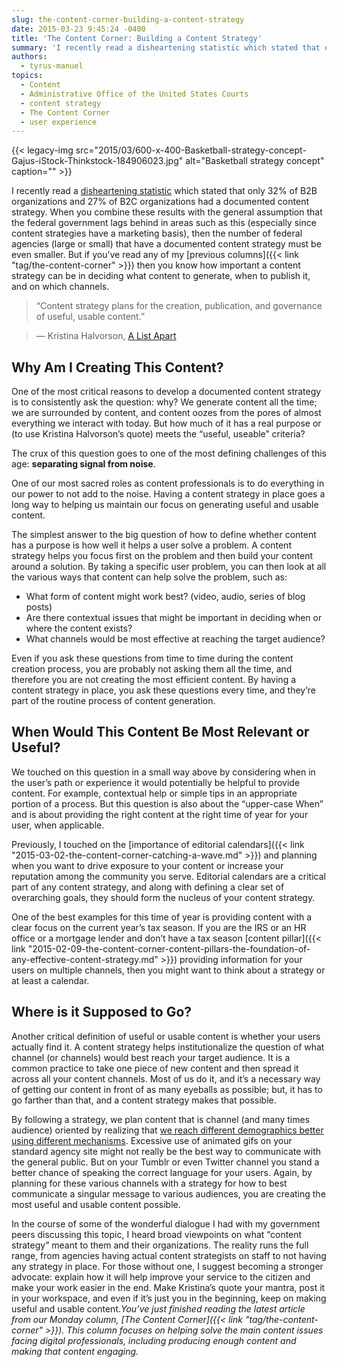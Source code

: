```yaml
---
slug: the-content-corner-building-a-content-strategy
date: 2015-03-23 9:45:24 -0400
title: 'The Content Corner: Building a Content Strategy'
summary: 'I recently read a disheartening statistic which stated that only 32% of B2B organizations and 27% of B2C organizations had a documented content strategy. When you combine these results with the general assumption that the federal government lags behind in areas such as this (especially since content strategies have a marketing basis), then the number'
authors:
  - tyrus-manuel
topics:
  - Content
  - Administrative Office of the United States Courts
  - content strategy
  - The Content Corner
  - user experience
---
```


{{< legacy-img src="2015/03/600-x-400-Basketball-strategy-concept-Gajus-iStock-Thinkstock-184906023.jpg" alt="Basketball strategy concept" caption="" >}} 

I recently read a [disheartening statistic](http://contentmarketinginstitute.com/wp-content/uploads/2014/10/2015_B2B_Research.pdf) which stated that only 32% of B2B organizations and 27% of B2C organizations had a documented content strategy. When you combine these results with the general assumption that the federal government lags behind in areas such as this (especially since content strategies have a marketing basis), then the number of federal agencies (large or small) that have a documented content strategy must be even smaller. But if you&#8217;ve read any of my [previous columns]({{< link "tag/the-content-corner" >}}) then you know how important a content strategy can be in deciding what content to generate, when to publish it, and on which channels.

> “Content strategy plans for the creation, publication, and governance of useful, usable content.”
  
> — Kristina Halvorson, [A List Apart](http://alistapart.com/article/thedisciplineofcontentstrategy)

## Why Am I Creating This Content?

One of the most critical reasons to develop a documented content strategy is to consistently ask the question: why? We generate content all the time; we are surrounded by content, and content oozes from the pores of almost everything we interact with today. But how much of it has a real purpose or (to use Kristina Halvorson’s quote) meets the “useful, useable” criteria?

The crux of this question goes to one of the most defining challenges of this age: **separating signal from noise**.

One of our most sacred roles as content professionals is to do everything in our power to not add to the noise. Having a content strategy in place goes a long way to helping us maintain our focus on generating useful and usable content.

The simplest answer to the big question of how to define whether content has a purpose is how well it helps a user solve a problem. A content strategy helps you focus first on the problem and then build your content around a solution. By taking a specific user problem, you can then look at all the various ways that content can help solve the problem, such as:

  * What form of content might work best? (video, audio, series of blog posts)
  * Are there contextual issues that might be important in deciding when or where the content exists?
  * What channels would be most effective at reaching the target audience?

Even if you ask these questions from time to time during the content creation process, you are probably not asking them all the time, and therefore you are not creating the most efficient content. By having a content strategy in place, you ask these questions every time, and they&#8217;re part of the routine process of content generation.

## When Would This Content Be Most Relevant or Useful?

We touched on this question in a small way above by considering when in the user&#8217;s path or experience it would potentially be helpful to provide content. For example, contextual help or simple tips in an appropriate portion of a process. But this question is also about the “upper-case When” and is about providing the right content at the right time of year for your user, when applicable.

Previously, I touched on the [importance of editorial calendars]({{< link "2015-03-02-the-content-corner-catching-a-wave.md" >}}) and planning when you want to drive exposure to your content or increase your reputation among the community you serve. Editorial calendars are a critical part of any content strategy, and along with defining a clear set of overarching goals, they should form the nucleus of your content strategy.

One of the best examples for this time of year is providing content with a clear focus on the current year&#8217;s tax season. If you are the IRS or an HR office or a mortgage lender and don&#8217;t have a tax season [content pillar]({{< link "2015-02-09-the-content-corner-content-pillars-the-foundation-of-any-effective-content-strategy.md" >}}) providing information for your users on multiple channels, then you might want to think about a strategy or at least a calendar.

## Where is it Supposed to Go?

Another critical definition of useful or usable content is whether your users actually find it. A content strategy helps institutionalize the question of what channel (or channels) would best reach your target audience. It is a common practice to take one piece of new content and then spread it across all your content channels. Most of us do it, and it’s a necessary way of getting our content in front of as many eyeballs as possible; but, it has to go farther than that, and a content strategy makes that possible.

By following a strategy, we plan content that is channel (and many times audience) oriented by realizing that [we reach different demographics better using different mechanisms](http://www.convinceandconvert.com/content-marketing/targeted-content-the-holy-grail-of-content-marketing/). Excessive use of animated gifs on your standard agency site might not really be the best way to communicate with the general public. But on your Tumblr or even Twitter channel you stand a better chance of speaking the correct language for your users. Again, by planning for these various channels with a strategy for how to best communicate a singular message to various audiences, you are creating the most useful and usable content possible.

In the course of some of the wonderful dialogue I had with my government peers discussing this topic, I heard broad viewpoints on what “content strategy” meant to them and their organizations. The reality runs the full range, from agencies having actual content strategists on staff to not having any strategy in place. For those without one, I suggest becoming a stronger advocate: explain how it will help improve your service to the citizen and make your work easier in the end. Make Kristina’s quote your mantra, post it in your workspace, and even if it’s just you in the beginning, keep on making useful and usable content._You’ve just finished reading the latest article from our Monday column, [The Content Corner]({{< link "tag/the-content-corner" >}}). This column focuses on helping solve the main content issues facing digital professionals, including producing enough content and making that content engaging._